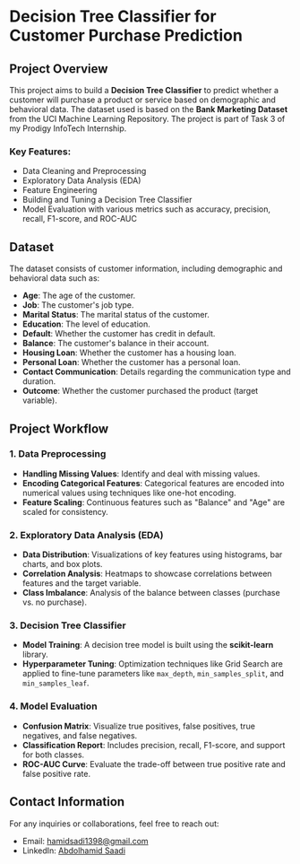 # Decision Tree Classifier for Customer Purchase Prediction

## Project Overview

This project aims to build a **Decision Tree Classifier** to predict whether a customer will purchase a product or service based on demographic and behavioral data. The dataset used is based on the **Bank Marketing Dataset** from the UCI Machine Learning Repository. The project is part of Task 3 of my Prodigy InfoTech Internship.

### Key Features:
- Data Cleaning and Preprocessing
- Exploratory Data Analysis (EDA)
- Feature Engineering
- Building and Tuning a Decision Tree Classifier
- Model Evaluation with various metrics such as accuracy, precision, recall, F1-score, and ROC-AUC

## Dataset

The dataset consists of customer information, including demographic and behavioral data such as:
- **Age**: The age of the customer.
- **Job**: The customer's job type.
- **Marital Status**: The marital status of the customer.
- **Education**: The level of education.
- **Default**: Whether the customer has credit in default.
- **Balance**: The customer's balance in their account.
- **Housing Loan**: Whether the customer has a housing loan.
- **Personal Loan**: Whether the customer has a personal loan.
- **Contact Communication**: Details regarding the communication type and duration.
- **Outcome**: Whether the customer purchased the product (target variable).

## Project Workflow

### 1. Data Preprocessing
- **Handling Missing Values**: Identify and deal with missing values.
- **Encoding Categorical Features**: Categorical features are encoded into numerical values using techniques like one-hot encoding.
- **Feature Scaling**: Continuous features such as "Balance" and "Age" are scaled for consistency.

### 2. Exploratory Data Analysis (EDA)
- **Data Distribution**: Visualizations of key features using histograms, bar charts, and box plots.
- **Correlation Analysis**: Heatmaps to showcase correlations between features and the target variable.
- **Class Imbalance**: Analysis of the balance between classes (purchase vs. no purchase).

### 3. Decision Tree Classifier
- **Model Training**: A decision tree model is built using the **scikit-learn** library.
- **Hyperparameter Tuning**: Optimization techniques like Grid Search are applied to fine-tune parameters like `max_depth`, `min_samples_split`, and `min_samples_leaf`.
  
### 4. Model Evaluation
- **Confusion Matrix**: Visualize true positives, false positives, true negatives, and false negatives.
- **Classification Report**: Includes precision, recall, F1-score, and support for both classes.
- **ROC-AUC Curve**: Evaluate the trade-off between true positive rate and false positive rate.

## Contact Information

For any inquiries or collaborations, feel free to reach out:

- Email: [hamidsadi1398@gmail.com](mailto:hamidsadi1398@gmail.com)
- LinkedIn: [Abdolhamid Saadi](www.linkedin.com/in/abdolhamid-saadi)
